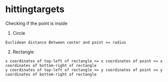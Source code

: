 # hittingtargets

Checking if the point is inside

1) Circle

```
Euclidean distance Between center and point <= radius
```

2) Rectangle

```
x coordinates of top-left of rectangle <= x coordinates of point <= x coordinates of bottom-right of rectangle
y coordinates of top-left of rectangle <= y coordinates of point <= y coordinates of bottom-right of rectangle
```
